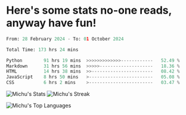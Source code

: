 <h1>Here's some stats no-one reads, anyway have fun!</h1>

<!--START_SECTION:waka-->

```python
From: 28 February 2024 - To: 01 October 2024

Total Time: 173 hrs 24 mins

Python        91 hrs 19 mins  >>>>>>>>>>>>>------------   52.49 %
Markdown      31 hrs 56 mins  >>>>>--------------------   18.36 %
HTML          14 hrs 38 mins  >>-----------------------   08.42 %
JavaScript    8 hrs 50 mins   >------------------------   05.08 %
CSS           6 hrs 2 mins    >------------------------   03.47 %
```

<!--END_SECTION:waka-->

![Michu's Stats](https://github-readme-stats.vercel.app/api?username=MichalDakowicz&theme=nord&show_icons=true&hide_border=true&count_private=true&card_width=500px) ![Michu's Streak](https://github-readme-streak-stats.herokuapp.com/?user=MichalDakowicz&theme=nord&hide_border=true&card_width=500px) 

![Michu's Top Languages](https://github-readme-stats.vercel.app/api/top-langs/?username=MichalDakowicz&theme=nord&show_icons=true&hide_border=true&layout=compact&card_width=1000px)
